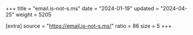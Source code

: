+++
title = "email.is-not-s.ms"
date = "2024-01-19"
updated = "2024-04-25"
weight = 5205

[extra]
source = "https://email.is-not-s.ms/"
ratio = 86
size = 5
+++
